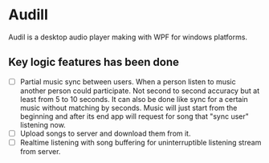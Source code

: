 # Audill

Audil is a desktop audio player making with WPF for windows platforms.

## Key logic features has been done

- [ ] Partial music sync between users. When a person listen to music another person could participate. 
Not second to second accuracy but at least from 5 to 10 seconds. 
It can also be done like sync for a certain music without matching by seconds. 
Music will just start from the beginning and after its end app will request for song that "sync user" listening now.
- [ ] Upload songs to server and download them from it.
- [ ] Realtime listening with song buffering for uninterruptible listening stream from server.